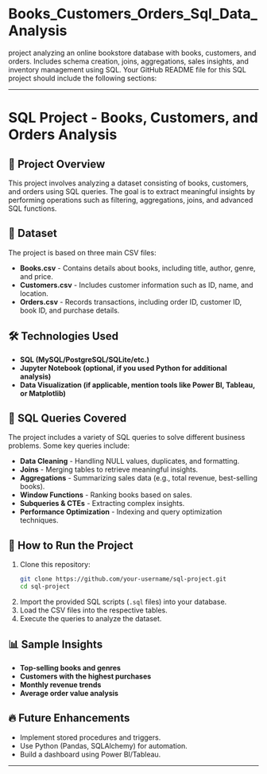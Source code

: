 # Books_Customers_Orders_Sql_Data_Analysis
project analyzing an online bookstore database with books, customers, and orders. Includes schema creation, joins, aggregations, sales insights, and inventory management using SQL.
Your GitHub README file for this SQL project should include the following sections:

---

# SQL Project - Books, Customers, and Orders Analysis

## 📌 Project Overview
This project involves analyzing a dataset consisting of books, customers, and orders using SQL queries. The goal is to extract meaningful insights by performing operations such as filtering, aggregations, joins, and advanced SQL functions.

## 📂 Dataset
The project is based on three main CSV files:
- **Books.csv** - Contains details about books, including title, author, genre, and price.
- **Customers.csv** - Includes customer information such as ID, name, and location.
- **Orders.csv** - Records transactions, including order ID, customer ID, book ID, and purchase details.

## 🛠️ Technologies Used
- **SQL (MySQL/PostgreSQL/SQLite/etc.)**
- **Jupyter Notebook (optional, if you used Python for additional analysis)**
- **Data Visualization (if applicable, mention tools like Power BI, Tableau, or Matplotlib)**

## 📜 SQL Queries Covered
The project includes a variety of SQL queries to solve different business problems. Some key queries include:
- **Data Cleaning** - Handling NULL values, duplicates, and formatting.
- **Joins** - Merging tables to retrieve meaningful insights.
- **Aggregations** - Summarizing sales data (e.g., total revenue, best-selling books).
- **Window Functions** - Ranking books based on sales.
- **Subqueries & CTEs** - Extracting complex insights.
- **Performance Optimization** - Indexing and query optimization techniques.

## 🚀 How to Run the Project
1. Clone this repository:
   ```sh
   git clone https://github.com/your-username/sql-project.git
   cd sql-project
   ```
2. Import the provided SQL scripts (`.sql` files) into your database.
3. Load the CSV files into the respective tables.
4. Execute the queries to analyze the dataset.

## 📊 Sample Insights
- **Top-selling books and genres**
- **Customers with the highest purchases**
- **Monthly revenue trends**
- **Average order value analysis**

## 🔥 Future Enhancements
- Implement stored procedures and triggers.
- Use Python (Pandas, SQLAlchemy) for automation.
- Build a dashboard using Power BI/Tableau.

---


